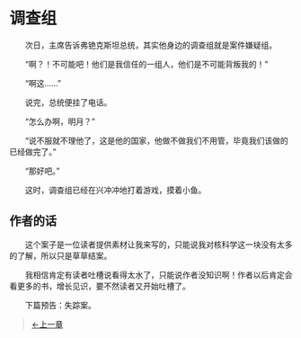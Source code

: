 # 调查组

&#x3000;&#x3000;次日，主席告诉弗铯克斯坦总统，其实他身边的调查组就是案件嫌疑组。

&#x3000;&#x3000;“啊？！不可能吧！他们是我信任的一组人，他们是不可能背叛我的！”

&#x3000;&#x3000;“啊这……”

&#x3000;&#x3000;说完，总统便挂了电话。

&#x3000;&#x3000;“怎么办啊，明月？”

&#x3000;&#x3000;“说不服就不理他了，这是他的国家，他做不做我们不用管，毕竟我们该做的已经做完了。”

&#x3000;&#x3000;“那好吧。”

&#x3000;&#x3000;这时，调查组已经在兴冲冲地打着游戏，摸着小鱼。

## 作者的话
&#x3000;&#x3000;这个案子是一位读者提供素材让我来写的，只能说我对核科学这一块没有太多的了解，所以只是草草结案。

&#x3000;&#x3000;我相信肯定有读者吐槽说看得太水了，只能说作者没知识啊！作者以后肯定会看更多的书，增长见识，要不然读者又开始吐槽了。

&#x3000;&#x3000;下篇预告：失踪案。

> [←上一章](/detective/part2/chapter3.md)
